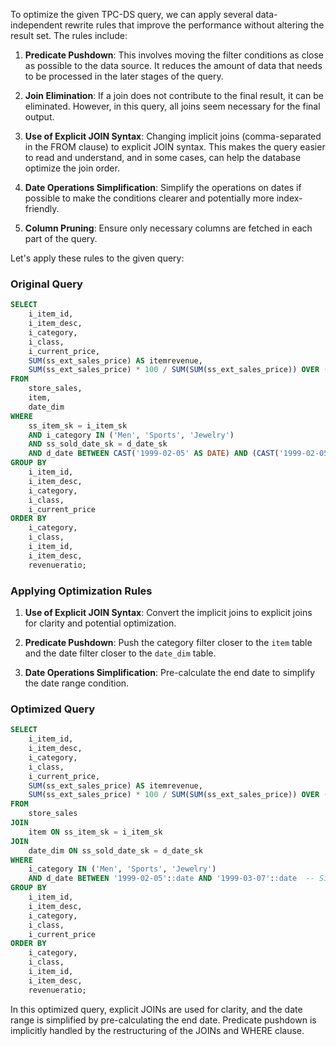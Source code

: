 To optimize the given TPC-DS query, we can apply several data-independent rewrite rules that improve the performance without altering the result set. The rules include:

1. **Predicate Pushdown**: This involves moving the filter conditions as close as possible to the data source. It reduces the amount of data that needs to be processed in the later stages of the query.

2. **Join Elimination**: If a join does not contribute to the final result, it can be eliminated. However, in this query, all joins seem necessary for the final output.

3. **Use of Explicit JOIN Syntax**: Changing implicit joins (comma-separated in the FROM clause) to explicit JOIN syntax. This makes the query easier to read and understand, and in some cases, can help the database optimize the join order.

4. **Date Operations Simplification**: Simplify the operations on dates if possible to make the conditions clearer and potentially more index-friendly.

5. **Column Pruning**: Ensure only necessary columns are fetched in each part of the query.

Let's apply these rules to the given query:

### Original Query
```sql
SELECT 
    i_item_id,
    i_item_desc,
    i_category,
    i_class,
    i_current_price,
    SUM(ss_ext_sales_price) AS itemrevenue,
    SUM(ss_ext_sales_price) * 100 / SUM(SUM(ss_ext_sales_price)) OVER (PARTITION BY i_class) AS revenueratio
FROM 
    store_sales,
    item,
    date_dim
WHERE 
    ss_item_sk = i_item_sk 
    AND i_category IN ('Men', 'Sports', 'Jewelry')
    AND ss_sold_date_sk = d_date_sk
    AND d_date BETWEEN CAST('1999-02-05' AS DATE) AND (CAST('1999-02-05' AS DATE) + 30)
GROUP BY 
    i_item_id,
    i_item_desc,
    i_category,
    i_class,
    i_current_price
ORDER BY 
    i_category,
    i_class,
    i_item_id,
    i_item_desc,
    revenueratio;
```

### Applying Optimization Rules

1. **Use of Explicit JOIN Syntax**:
   Convert the implicit joins to explicit joins for clarity and potential optimization.

2. **Predicate Pushdown**:
   Push the category filter closer to the `item` table and the date filter closer to the `date_dim` table.

3. **Date Operations Simplification**:
   Pre-calculate the end date to simplify the date range condition.

### Optimized Query
```sql
SELECT 
    i_item_id,
    i_item_desc,
    i_category,
    i_class,
    i_current_price,
    SUM(ss_ext_sales_price) AS itemrevenue,
    SUM(ss_ext_sales_price) * 100 / SUM(SUM(ss_ext_sales_price)) OVER (PARTITION BY i_class) AS revenueratio
FROM 
    store_sales
JOIN 
    item ON ss_item_sk = i_item_sk
JOIN 
    date_dim ON ss_sold_date_sk = d_date_sk
WHERE 
    i_category IN ('Men', 'Sports', 'Jewelry')
    AND d_date BETWEEN '1999-02-05'::date AND '1999-03-07'::date  -- Simplified date range
GROUP BY 
    i_item_id,
    i_item_desc,
    i_category,
    i_class,
    i_current_price
ORDER BY 
    i_category,
    i_class,
    i_item_id,
    i_item_desc,
    revenueratio;
```

In this optimized query, explicit JOINs are used for clarity, and the date range is simplified by pre-calculating the end date. Predicate pushdown is implicitly handled by the restructuring of the JOINs and WHERE clause.